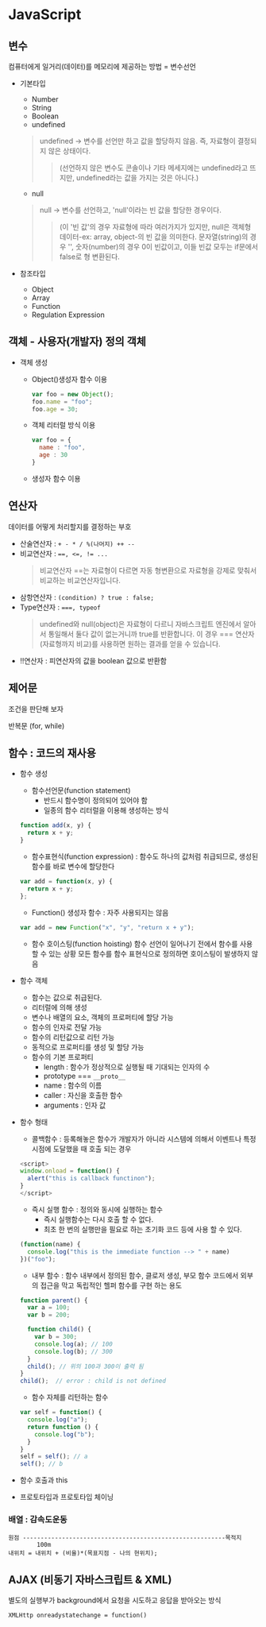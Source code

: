 # JavaScript

## 변수

컴퓨터에게 일거리(데이터)를 메모리에 제공하는 방법 =  변수선언

- 기본타입
  - Number
  - String
  - Boolean
  - undefined
  > undefined -> 변수를 선언만 하고 값을 할당하지 않음. 즉, 자료형이 결정되지 않은 상태이다.
  >> (선언하지 않은 변수도 콘솔이나 기타 메세지에는 undefined라고 뜨지만, undefined라는 값을 가지는 것은 아니다.)
  - null
  > null -> 변수를 선언하고, 'null'이라는 빈 값을 할당한 경우이다.
  >> (이 '빈 값'의 경우 자료형에 따라 여러가지가 있지만, null은 객체형 데이터-ex: array, object-의 빈 값을 의미한다. 문자열(string)의 경우 '', 숫자(number)의 경우 0이 빈값이고, 이들 빈값 모두는 if문에서 false로 형 변환된다.

- 참조타입
  - Object
  - Array
  - Function
  - Regulation Expression

## 객체 - 사용자(개발자) 정의 객체

- 객체 생성
  - Object()생성자 함수 이용
    ```javascript
    var foo = new Object();
    foo.name = "foo";
    foo.age = 30;
    ```

  - 객체 리터럴 방식 이용
    ```javascript
    var foo = {
      name : "foo",
      age : 30
    }
    ```

  - 생성자 함수 이용

## 연산자

데이터를 어떻게 처리할지를 결정하는 부호

- 산술연산자 : `+ - * / %(나머지) ++ --`
- 비교연산자 : `==, <=, != ...`
  > 비교연산자 ==는 자료형이 다르면 자동 형변환으로 자료형을 강제로 맞춰서 비교하는 비교연산자입니다.
- 삼항연산자 : `(condition) ? true : false;`
- Type연산자 : `===, typeof`
  > undefined와 null(object)은 자료형이 다르니 자바스크립트 엔진에서 알아서 통일해서 둘다 값이 없는거니까 true를 반환합니다. 이 경우 === 연산자(자료형까지 비교)를 사용하면 원하는 결과를 얻을 수 있습니다.
- !!연산자 : 피연산자의 값을 boolean 값으로 반환함

## 제어문

조건을 판단해 보자

반복문 (for, while)

## 함수 : 코드의 재사용

- 함수 생성
  - 함수선언문(function statement)
    - 반드시 함수명이 정의되어 있어야 함
    - 일종의 함수 리터럴을 이용해 생성하는 방식
  ```js
  function add(x, y) {
    return x + y;
  }
  ```

  - 함수표현식(function expression) :
    함수도 하나의 값처럼 취급되므로, 생성된 함수를 바로 변수에 할당한다
  ```js
  var add = function(x, y) {
    return x + y;
  };
  ```

  - Function() 생성자 함수 : 자주 사용되지는 않음
  ```js
  var add = new Function("x", "y", "return x + y");
  ```

  - 함수 호이스팅(function hoisting)
    함수 선언이 일어나기 전에서 함수를 사용할 수 있는 상황
    모든 함수를 함수 표현식으로 정의하면 호이스팅이 발생하지 않음

- 함수 객체
  - 함수는 값으로 취급된다.
  - 리터럴에 의해 생성
  - 변수나 배열의 요소, 객체의 프로퍼티에 할당 가능
  - 함수의 인자로 전달 가능
  - 함수의 리턴값으로 리턴 가능
  - 동적으로 프로퍼티를 생성 및 할당 가능
  - 함수의 기본 프로퍼티
    - length : 함수가 정상적으로 실행될 때 기대되는 인자의 수
    - prototype === `__proto__`
    - name : 함수의 이름
    - caller : 자신을 호출한 함수
    - arguments : 인자 값

- 함수 형태
  - 콜백함수 : 등록해놓은 함수가 개발자가 아니라 시스템에 의해서 이벤트나 특정 시점에 도달했을 때 호출 되는 경우
  ```js
  <script>
  window.onload = function() {
    alert("this is callback functinon");
  }
  </script>
  ```
  - 즉시 실행 함수 : 정의와 동시에 실행하는 함수
    - 즉시 실행함수는 다시 호출 할 수 없다.
    - 최초 한 번의 실행만을 필요로 하는 초기화 코드 등에 사용 할 수 있다.
  ```js
  (function(name) {
    console.log("this is the immediate function --> " + name)
  })("foo");
  ```
  - 내부 함수 : 함수 내부에서 정의된 함수, 클로저 생성, 부모 함수 코드에서 외부의 접근을 막고 독립적인 헬퍼 함수를 구현 하는 용도
  ```js
  function parent() {
    var a = 100;
    var b = 200;

    function child() {
      var b = 300;
      console.log(a); // 100
      console.log(b); // 300
    }
    child(); // 위의 100과 300이 출력 됨
  }
  child();  // error : child is not defined
  ```
  - 함수 자체를 리턴하는 함수
  ```js
  var self = function() {
    console.log("a");
    return function () {
      console.log("b");
    }
  }
  self = self(); // a
  self(); // b
  ```

- 함수 호출과 this

- 프로토타입과 프로토타입 체이닝

### 배열 : 감속도운동

```none
원점 ---------------------------------------------------------목적지
        100m
내위치 = 내위치 + (비율)*(목표지점 - 나의 현위치);
```

## AJAX (비동기 자바스크립트 & XML)

별도의 실행부가 background에서 요청을 시도하고 응답을 받아오는 방식

`XMLHttp onreadystatechange = function()`
